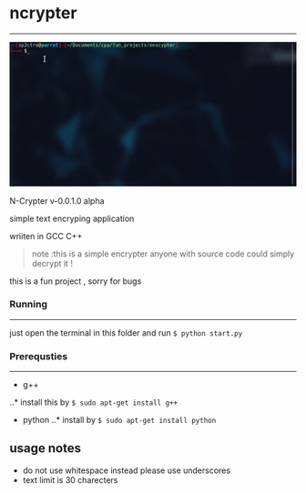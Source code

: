 #  ncrypter
---
![demo](demo-2020-01-17_224732.gif)

N-Crypter v-0.0.1.0 alpha

simple text encryping application

wriiten in GCC C++

    
> note :this is a simple encrypter anyone with source code could simply decrypt it !

this is a fun project , sorry for bugs 
### Running
---
just open the terminal in this folder and run ```$ python start.py```

### Prerequsties
---
* g++ 

..*  install this by 
```$ sudo apt-get install g++ ```
* python
..* install by
```$ sudo apt-get install python```

## usage notes
  * do not use whitespace instead please use underscores
  * text limit is 30 charecters 
